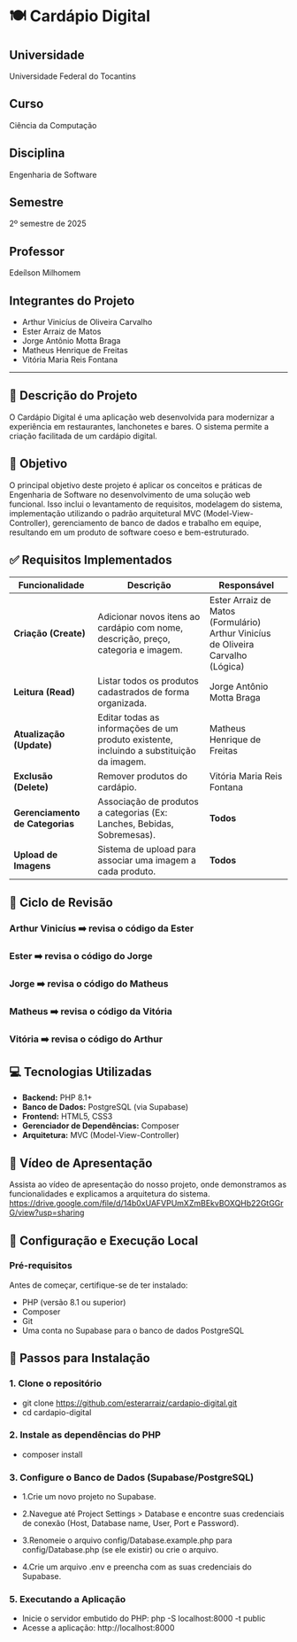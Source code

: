 # 🍽️ Cardápio Digital

## Universidade
Universidade Federal do Tocantins  

## Curso
Ciência da Computação  

## Disciplina
Engenharia de Software  

## Semestre
2º semestre de 2025  

## Professor
Edeílson Milhomem  

## Integrantes do Projeto
- Arthur Vinicíus de Oliveira Carvalho  
- Ester Arraiz de Matos  
- Jorge Antônio Motta Braga  
- Matheus Henrique de Freitas  
- Vitória Maria Reis Fontana  

---

## 📖 Descrição do Projeto
O Cardápio Digital é uma aplicação web desenvolvida para modernizar a experiência em restaurantes, lanchonetes e bares. O sistema permite a criação facilitada de um cardápio digital.

## 🎯 Objetivo
O principal objetivo deste projeto é aplicar os conceitos e práticas de Engenharia de Software no desenvolvimento de uma solução web funcional. Isso inclui o levantamento de requisitos, modelagem do sistema, implementação utilizando o padrão arquitetural MVC (Model-View-Controller), gerenciamento de banco de dados e trabalho em equipe, resultando em um produto de software coeso e bem-estruturado.

## ✅ Requisitos Implementados

| **Funcionalidade**                               | **Descrição**                                                                                      | **Responsável**                           |
|--------------------------------------------------|--------------------------------------------------------------------------------------------------|-------------------------------------------|
| **Criação (Create)**                             | Adicionar novos itens ao cardápio com nome, descrição, preço, categoria e imagem.               | Ester Arraiz de Matos (Formulário) <br> Arthur Vinicíus de Oliveira Carvalho (Lógica) |
| **Leitura (Read)**                                | Listar todos os produtos cadastrados de forma organizada.                                       | Jorge Antônio Motta Braga                 |
| **Atualização (Update)**                          | Editar todas as informações de um produto existente, incluindo a substituição da imagem.        | Matheus Henrique de Freitas              |
| **Exclusão (Delete)**                             | Remover produtos do cardápio.                                                                    | Vitória Maria Reis Fontana               |
| **Gerenciamento de Categorias**                   | Associação de produtos a categorias (Ex: Lanches, Bebidas, Sobremesas).                         | **Todos**                                |
| **Upload de Imagens**                             | Sistema de upload para associar uma imagem a cada produto.                                      | **Todos**                                |


## 🔄 Ciclo de Revisão

### Arthur Vinicíus ➡️ revisa o código da Ester  
### Ester ➡️ revisa o código do Jorge  
### Jorge ➡️ revisa o código do Matheus  
### Matheus ➡️ revisa o código da Vitória  
### Vitória ➡️ revisa o código do Arthur

## 💻 Tecnologias Utilizadas
- **Backend:** PHP 8.1+  
- **Banco de Dados:** PostgreSQL (via Supabase)  
- **Frontend:** HTML5, CSS3 
- **Gerenciador de Dependências:** Composer  
- **Arquitetura:** MVC (Model-View-Controller)  

## 🎥 Vídeo de Apresentação
Assista ao vídeo de apresentação do nosso projeto, onde demonstramos as funcionalidades e explicamos a arquitetura do sistema.
https://drive.google.com/file/d/14b0xUAFVPUmXZmBEkvBOXQHb22GtGGrG/view?usp=sharing
## 🚀 Configuração e Execução Local

### Pré-requisitos
Antes de começar, certifique-se de ter instalado:
- PHP (versão 8.1 ou superior)  
- Composer  
- Git  
- Uma conta no Supabase para o banco de dados PostgreSQL  

## 🚀 Passos para Instalação

### 1. Clone o repositório

- git clone https://github.com/esterarraiz/cardapio-digital.git
- cd cardapio-digital

### 2. Instale as dependências do PHP
- composer install

### 3. Configure o Banco de Dados (Supabase/PostgreSQL)

- 1.Crie um novo projeto no Supabase.

- 2.Navegue até Project Settings > Database e encontre suas credenciais de conexão (Host, Database name, User, Port e Password).

- 3.Renomeie o arquivo config/Database.example.php para config/Database.php (se ele existir) ou crie o arquivo.

- 4.Crie um arquivo .env e preencha com as suas credenciais do Supabase.

### 5. Executando a Aplicação
- Inicie o servidor embutido do PHP:
php -S localhost:8000 -t public
- Acesse a aplicação:
http://localhost:8000

